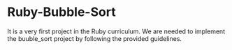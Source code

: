 # Ruby-Bubble-Sort
It is a very first project in the Ruby curriculum. We are needed to implement the buuble_sort project by following the provided guidelines.
